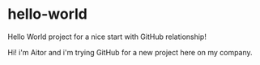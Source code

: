 # hello-world
Hello World project for a nice start with GitHub relationship!

Hi! i'm Aitor and i'm trying GitHub for a new project here on my company.
